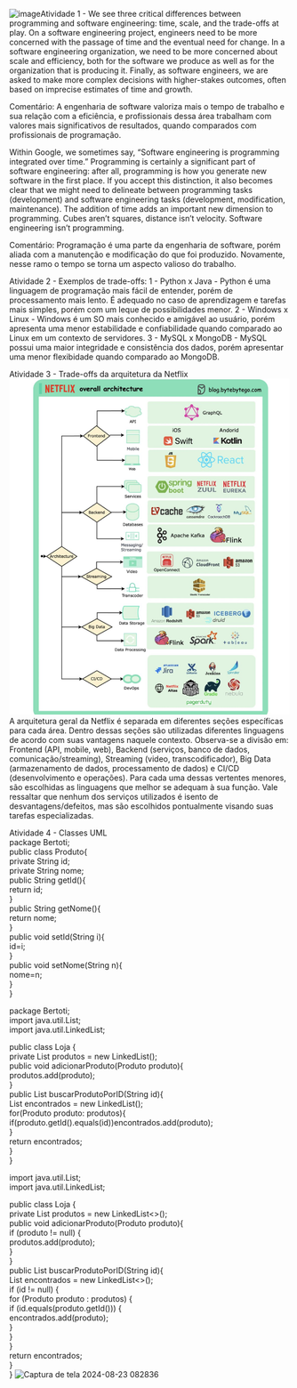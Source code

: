 ![image](https://github.com/user-attachments/assets/2d72b7c3-4ad8-4e39-b7c2-6bc69ede7ebb)Atividade 1 - We see three critical differences between programming and software engineering: time, scale, and the trade-offs at play. On a software engineering project, engineers need to be more concerned with the passage of time and the eventual need for change. In a software engineering organization, we need to be more concerned about scale and efficiency, both for the software we produce as well as for the organization that is producing it. Finally, as software engineers, we are asked to make more complex decisions with higher-stakes outcomes, often based on imprecise estimates of time and growth.

Comentário: A engenharia de software valoriza mais o tempo de trabalho e sua relação com a eficiência, e profissionais dessa área trabalham com valores mais significativos de resultados, quando comparados com profissionais de programação.

Within Google, we sometimes say, “Software engineering is programming integrated over time.” Programming is certainly a significant part of software engineering: after all, programming is how you generate new software in the first place. If you accept this distinction, it also becomes clear that we might need to delineate between programming tasks (development) and software engineering tasks (development, modification, maintenance). The addition of time adds an important new dimension to programming. Cubes aren’t squares, distance isn’t velocity. Software engineering isn’t programming.

Comentário: Programação é uma parte da engenharia de software, porém aliada com a manutenção e modificação do que foi produzido. Novamente, nesse ramo o tempo se torna um aspecto valioso do trabalho.

Atividade 2 - Exemplos de trade-offs: 
1 - Python x Java - Python é uma linguagem de programação mais fácil de entender, porém de processamento mais lento. É adequado no caso de aprendizagem e tarefas mais simples, porém com um leque de possibilidades menor.
2 - Windows x Linux - Windows é um SO mais conhecido e amigável ao usuário, porém apresenta uma menor estabilidade e confiabilidade quando comparado ao Linux em um contexto de servidores.
3 - MySQL x MongoDB - MySQL possui uma maior integridade e consistência dos dados, porém apresentar uma menor flexibidade quando comparado ao MongoDB.

Atividade 3 - Trade-offs da arquitetura da Netflix
![Arquitetura Netflix](./netflix.jpg_large)
A arquitetura geral da Netflix é separada em diferentes seções específicas para cada área. Dentro dessas seções são utilizadas diferentes linguagens de acordo com suas vantagens naquele contexto. Observa-se a divisão em: Frontend (API, mobile, web), Backend (serviços, banco de dados, comunicação/streaming), Streaming (video, transcodificador), Big Data (armazenamento de dados, processamento de dados) e CI/CD (desenvolvimento e operações). Para cada uma dessas vertentes menores, são escolhidas as linguagens que melhor se adequam à sua função. Vale ressaltar que nenhum dos serviços utilizados é isento de desvantagens/defeitos, mas são escolhidos pontualmente visando suas tarefas especializadas.

Atividade 4 - Classes UML<br>
package Bertoti;<br>
public class Produto{<br>
    private String id;<br>
    private String nome;<br>
    public String getId(){<br>
        return id;<br>
    }<br>
    public String getNome(){<br>
        return nome;<br>
    }<br>
    public void setId(String i){<br>
        id=i;<br>
    }<br>
    public void setNome(String n){<br>
        nome=n;<br>
    }<br>
}<br>

package Bertoti;<br>
import java.util.List;<br>
import java.util.LinkedList;<br>

public class Loja {<br>
    private List<Produto> produtos = new LinkedList<Produto>();<br>
    public void adicionarProduto(Produto produto){<br>
        produtos.add(produto);<br>
    }<br>
    public List<Produto> buscarProdutoPorID(String id){<br>
        List<Produto> encontrados = new LinkedList<Produto>();<br>
        for(Produto produto: produtos){<br>
            if(produto.getId().equals(id))encontrados.add(produto);<br>
        }<br>
        return encontrados;<br>
    }<br>
}<br>

import java.util.List;<br>
import java.util.LinkedList;<br>

public class Loja {<br>
    private List<Produto> produtos = new LinkedList<>();<br>
    public void adicionarProduto(Produto produto){<br>
        if (produto != null) {<br>
            produtos.add(produto);<br>
        }<br>
    }<br>
    public List<Produto> buscarProdutoPorID(String id){<br>
        List<Produto> encontrados = new LinkedList<>();<br>
        if (id != null) {<br>
            for (Produto produto : produtos) {<br>
                if (id.equals(produto.getId())) {<br>
                    encontrados.add(produto);<br>
                }<br>
            }<br>
        }<br>
        return encontrados;<br>
    }<br>
}
![Captura de tela 2024-08-23 082836](https://github.com/user-attachments/assets/86855392-2aab-4efb-8e52-6f179494aa7d)
